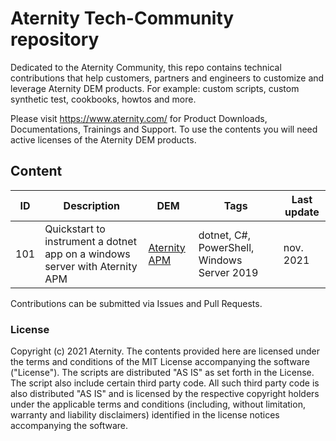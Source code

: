 # Aternity Tech-Community repository

Dedicated to the Aternity Community, this repo contains technical contributions that help customers, partners and engineers to customize and leverage Aternity DEM products.
For example: custom scripts, custom synthetic test, cookbooks, howtos and more.

Please visit https://www.aternity.com/ for Product Downloads, Documentations, Trainings and Support. To use the contents you will need active licenses of the Aternity DEM products. 

## Content

| ID | Description | DEM | Tags | Last update |
| --- | --- | --- | --- | --- | 
| 101 | Quickstart to instrument a dotnet app on a windows server with Aternity APM | [Aternity APM](https://www.aternity.com/application-performance-monitoring/) | dotnet, C#, PowerShell, Windows Server 2019 | nov. 2021 |

Contributions can be submitted via Issues and Pull Requests.

### License

Copyright (c) 2021 Aternity. 
The contents provided here are licensed under the terms and conditions of the MIT License accompanying the software ("License"). The scripts are distributed "AS IS" as set forth in the License. The script also include certain third party code. All such third party code is also distributed "AS IS" and is licensed by the respective copyright holders under the applicable terms and conditions (including, without limitation, warranty and liability disclaimers) identified in the license notices accompanying the software.
